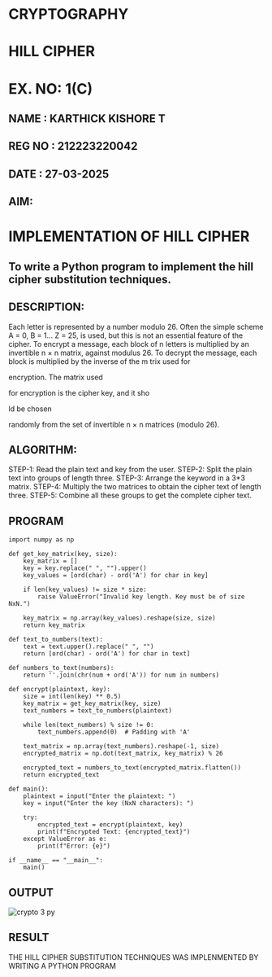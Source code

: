 # CRYPTOGRAPHY
 # HILL CIPHER
 # EX. NO: 1(C)

## NAME : KARTHICK KISHORE T
## REG NO : 212223220042
## DATE : 27-03-2025

## AIM:
 
 # IMPLEMENTATION OF HILL CIPHER
 
## To write a Python program to implement the hill cipher substitution techniques.

## DESCRIPTION:

Each letter is represented by a number modulo 26. Often the simple scheme A = 0, B
= 1... Z = 25, is used, but this is not an essential feature of the cipher. To encrypt a message, each block of n letters is  multiplied by an invertible n × n matrix, against modulus 26. To
decrypt the message, each block is multiplied by the inverse of the m trix used for
 
encryption. The matrix used
 
for encryption is the cipher key, and it sho
 
ld be chosen
 
randomly from the set of invertible n × n matrices (modulo 26).


## ALGORITHM:

STEP-1: Read the plain text and key from the user. STEP-2: Split the plain text into groups of length three. STEP-3: Arrange the keyword in a 3*3 matrix.
STEP-4: Multiply the two matrices to obtain the cipher text of length three.
STEP-5: Combine all these groups to get the complete cipher text.

## PROGRAM 

```
import numpy as np

def get_key_matrix(key, size):
    key_matrix = []
    key = key.replace(" ", "").upper()
    key_values = [ord(char) - ord('A') for char in key]
    
    if len(key_values) != size * size:
        raise ValueError("Invalid key length. Key must be of size NxN.")
    
    key_matrix = np.array(key_values).reshape(size, size)
    return key_matrix

def text_to_numbers(text):
    text = text.upper().replace(" ", "")
    return [ord(char) - ord('A') for char in text]

def numbers_to_text(numbers):
    return ''.join(chr(num + ord('A')) for num in numbers)

def encrypt(plaintext, key):
    size = int(len(key) ** 0.5)
    key_matrix = get_key_matrix(key, size)
    text_numbers = text_to_numbers(plaintext)
    
    while len(text_numbers) % size != 0:
        text_numbers.append(0)  # Padding with 'A'
    
    text_matrix = np.array(text_numbers).reshape(-1, size)
    encrypted_matrix = np.dot(text_matrix, key_matrix) % 26
    
    encrypted_text = numbers_to_text(encrypted_matrix.flatten())
    return encrypted_text

def main():
    plaintext = input("Enter the plaintext: ")
    key = input("Enter the key (NxN characters): ")
    
    try:
        encrypted_text = encrypt(plaintext, key)
        print(f"Encrypted Text: {encrypted_text}")
    except ValueError as e:
        print(f"Error: {e}")

if __name__ == "__main__":
    main()
```

## OUTPUT

![crypto 3 py](https://github.com/user-attachments/assets/9c6fa72d-4c97-4aee-982d-0cfb09e03541)

## RESULT
 THE HILL CIPHER SUBSTITUTION TECHNIQUES WAS IMPLENMENTED BY WRITING A PYTHON PROGRAM
